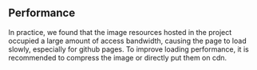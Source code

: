 ## Performance

In practice, we found that the image resources hosted in the project occupied a large amount of access bandwidth, causing the page to load slowly, especially for github pages. To improve loading performance, it is recommended to compress the image or directly put them on cdn.
